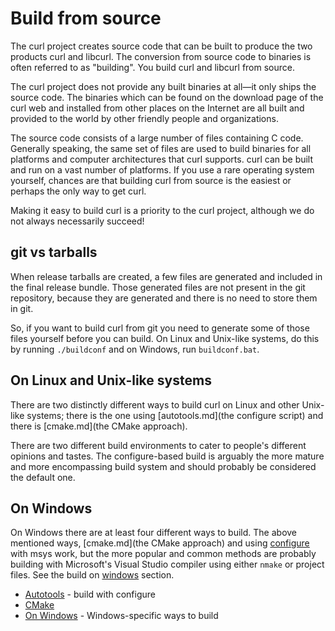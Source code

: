 # Build from source

The curl project creates source code that can be built to produce the two
products curl and libcurl. The conversion from source code to binaries
is often referred to as "building". You build curl and libcurl from source.

The curl project does not provide any built binaries at all—it only ships the
source code. The binaries which can be found on the download page of the curl
web and installed from other places on the Internet are all built and provided
to the world by other friendly people and organizations.

The source code consists of a large number of files containing C
code. Generally speaking, the same set of files are used to build binaries for
all platforms and computer architectures that curl supports. curl can be built
and run on a vast number of platforms. If you use a rare operating system
yourself, chances are that building curl from source is the easiest or perhaps
the only way to get curl.

Making it easy to build curl is a priority to the curl project, although we do
not always necessarily succeed!

## git vs tarballs

When release tarballs are created, a few files are generated and included in
the final release bundle. Those generated files are not present in the git
repository, because they are generated and there is no need to
store them in git.

So, if you want to build curl from git you need to generate some of those
files yourself before you can build. On Linux and Unix-like systems, do this by
running `./buildconf` and on Windows, run `buildconf.bat`.

## On Linux and Unix-like systems

There are two distinctly different ways to build curl on Linux and other
Unix-like systems; there is the one using [autotools.md](the configure script)
and there is [cmake.md](the CMake approach).

There are two different build environments to cater to people's different
opinions and tastes. The configure-based build is arguably the more mature and
more encompassing build system and should probably be considered the default
one.

## On Windows

On Windows there are at least four different ways to build. The above
mentioned ways, [cmake.md](the CMake approach) and using
[configure](autotools.md) with msys work, but the more popular and common
methods are probably building with Microsoft's Visual Studio compiler using
either `nmake` or project files. See the build on [windows](windows.md)
section.

* [Autotools](autotools.md) - build with configure
* [CMake](cmake.md)
* [On Windows](windows.md) - Windows-specific ways to build
